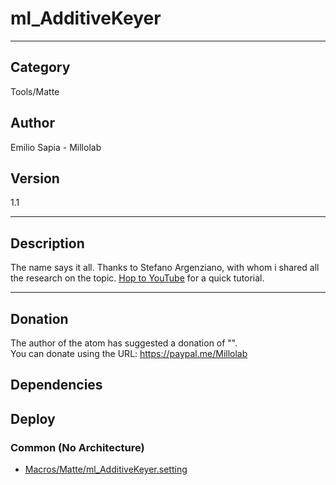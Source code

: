 # ml_AdditiveKeyer
___

## Category
Tools/Matte

## Author
Emilio Sapia - Millolab

## Version
1.1

___

## Description
<p> The name says it all. Thanks to Stefano Argenziano, with whom i shared all the research on the topic. <a href="https://youtu.be/jl1bvoilkP4">Hop to YouTube</a> for a quick tutorial.</p>

___

## Donation
The author of the atom has suggested a donation of "".  
You can donate using the URL: <a href="https://paypal.me/Millolab" class="button">https://paypal.me/Millolab</a>
## Dependencies

## Deploy

### Common (No Architecture)

<ul>
<li><a href="https://gitlab.com/WeSuckLess/Reactor/-/blob/master/Atoms/com.Millolab.ml_AdditiveKeyer/Macros/Matte/ml_AdditiveKeyer.setting?ref_type=heads">Macros/Matte/ml_AdditiveKeyer.setting</a></li>
</ul>
